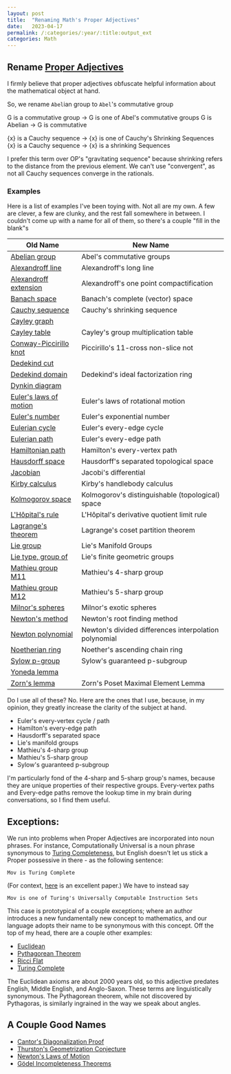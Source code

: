 ```yaml
---
layout: post
title:  "Renaming Math's Proper Adjectives"
date:   2023-04-17
permalink: /:categories/:year/:title:output_ext
categories: Math
---
```


## Rename [Proper Adjectives](https://en.wikipedia.org/wiki/Proper_adjective)

I firmly believe that proper adjectives obfuscate helpful information about the mathematical object at hand.

So, we rename `Abel`ian group to `Abel`'s commutative group

G is a commutative group -> G is one of Abel's commutative groups
G is Abelian -> G is commutative

{x} is a Cauchy sequence -> {x} is one of Cauchy's Shrinking Sequences
{x} is a Cauchy sequence -> {x} is a shrinking Sequences

I prefer this term over OP's "gravitating sequence" because shrinking refers to the distance from the previous element.
We can't use "convergent", as not all Cauchy sequences converge in the rationals.

### Examples
Here is a list of examples I've been toying with. Not all are my own.
A few are clever, a few are clunky, and the rest fall somewhere in between.
I couldn't come up with a name for all of them, so there's a couple "fill in the blank"s

| Old Name | New Name | 
|-------|-------|
| [Abelian group](https://en.wikipedia.org/wiki/Abelian_group) | Abel's commutative groups |
| [Alexandroff line](https://en.wikipedia.org/wiki/Long_line_(topology)) | Alexandroff's long line |
| [Alexandroff extension](https://en.wikipedia.org/wiki/Alexandroff_extension) | Alexandroff's one point compactification |
| [Banach space](https://en.wikipedia.org/wiki/Banach_space) | Banach's complete (vector) space |
| [Cauchy sequence](https://en.wikipedia.org/wiki/Cauchy_sequence) | Cauchy's shrinking sequence |
| [Cayley graph](https://en.wikipedia.org/wiki/Cayley_graph) | |
| [Cayley table](https://en.wikipedia.org/wiki/Cayley_table) | Cayley's group multiplication table |
| [Conway-Piccirillo knot](https://www.quantamagazine.org/graduate-student-solves-decades-old-conway-knot-problem-20200519/) | Piccirillo's 11-cross non-slice not |
| [Dedekind cut](https://en.wikipedia.org/wiki/Dedekind_cut) | |
| [Dedekind domain](https://en.wikipedia.org/wiki/Dedekind_domain) | Dedekind's ideal factorization ring |
| [Dynkin diagram](https://en.wikipedia.org/wiki/Dynkin_diagram#Automorphisms) | |
| [Euler's laws of motion](https://en.wikipedia.org/wiki/Euler%27s_laws_of_motion) | Euler's laws of rotational motion |
| [Euler's number](https://en.wikipedia.org/wiki/E_(mathematical_constant)) | Euler's exponential number |
| [Eulerian cycle](https://mathworld.wolfram.com/EulerianCycle.html) | Euler's every-edge cycle |
| [Eulerian path](https://en.wikipedia.org/wiki/Hamiltonian_path) | Euler's every-edge path |
| [Hamiltonian path](https://en.wikipedia.org/wiki/Hamiltonian_path) | Hamilton's every-vertex path|
| [Hausdorff space](https://en.wikipedia.org/wiki/Hausdorff_space) | Hausdorff's separated topological space |
| [Jacobian](https://en.wikipedia.org/wiki/Jacobian_matrix_and_determinant) | Jacobi's differential|
| [Kirby calculus](https://en.wikipedia.org/wiki/Kirby_calculus) | Kirby's handlebody calculus |
| [Kolmogorov space](https://en.wikipedia.org/wiki/Kolmogorov_space) | Kolmogorov's distinguishable (topological) space |
| [L'Hôpital's rule](https://en.wikipedia.org/wiki/L%27H%C3%B4pital%27s_rule) | L'Hôpital's derivative quotient limit rule |
| [Lagrange's theorem](https://en.wikipedia.org/wiki/Lagrange%27s_theorem_(group_theory)) | Lagrange's coset partition theorem |
| [Lie group](https://en.wikipedia.org/wiki/Lie_group) | Lie's Manifold Groups |
| [Lie type, group of](https://en.wikipedia.org/wiki/Group_of_Lie_type) | Lie's finite geometric groups |
| [Mathieu group M11](https://en.wikipedia.org/wiki/Mathieu_group_M11) | Mathieu's 4-sharp group |
| [Mathieu group M12](https://en.wikipedia.org/wiki/Mathieu_group_M12) | Mathieu's 5-sharp group |
| [Milnor's spheres](https://en.wikipedia.org/wiki/Milnor%27s_sphere) | Milnor's exotic spheres |
| [Newton's method](https://en.wikipedia.org/wiki/Newton%27s_method) | Newton's root finding method |
| [Newton polynomial](https://en.wikipedia.org/wiki/Newton_polynomial) | Newton's divided differences interpolation polynomial |
| [Noetherian ring](https://en.wikipedia.org/wiki/Noetherian_ring) | Noether's ascending chain ring |
| [Sylow p-group](https://en.wikipedia.org/wiki/Sylow_theorems) | Sylow's guaranteed p-subgroup |
| [Yoneda lemma](https://en.wikipedia.org/wiki/Yoneda_lemma) |  |
| [Zorn's lemma](https://en.wikipedia.org/wiki/Zorn%27s_lemma) | Zorn's Poset Maximal Element Lemma |

Do I use all of these? No. Here are the ones that I use, because, in my opinion, they greatly increase the clarity of the subject at hand.
- Euler's every-vertex cycle / path
- Hamilton's every-edge path
- Hausdorff's separated space
- Lie's manifold groups
- Mathieu's 4-sharp group
- Mathieu's 5-sharp group
- Sylow's guaranteed p-subgroup

I'm particularly fond of the 4-sharp and 5-sharp group's names, because they are unique properties of their respective groups.
Every-vertex paths and Every-edge paths remove the lookup time in my brain during conversations, so I find them useful.


## Exceptions:
We run into problems when Proper Adjectives are incorporated into noun phrases. For instance, Computationally Universal is a noun phrase synonymous to [Turing Completeness](https://en.wikipedia.org/wiki/Turing_completeness), but English doesn't let us stick a Proper possessive in there - as the following sentence:
```
Mov is Turing Complete 
```
(For context, [here](https://drwho.virtadpt.net/files/mov.pdf) is an excellent paper.)
We have to instead say
```
Mov is one of Turing's Universally Computable Instruction Sets
```
This case is prototypical of a couple exceptions; where an author introduces a new fundamentally new concept to mathematics, and our language adopts their name to be synonymous with this concept.
Off the top of my head, there are a couple other examples:
- [Euclidean](https://en.wikipedia.org/wiki/Euclidean)
- [Pythagorean Theorem](https://en.wikipedia.org/wiki/Pythagorean_theorem)
- [Ricci Flat](https://en.wikipedia.org/wiki/Ricci-flat_manifold)
- [Turing Complete](https://en.wikipedia.org/wiki/Turing_completeness)

The Euclidean axioms are about 2000 years old, so this adjective predates English, Middle English, and Anglo-Saxon. These terms are linguistically synonymous.
The Pythagorean theorem, while not discovered by Pythagoras, is similarly ingrained in the way we speak about angles.

## A Couple Good Names
- [Cantor's Diagonalization Proof](https://en.wikipedia.org/wiki/Cantor%27s_diagonal_argument)
- [Thurston's Geometrization Conjecture](https://en.wikipedia.org/wiki/Geometrization_conjecture)
- [Newton's Laws of Motion](https://en.wikipedia.org/wiki/Newton%27s_laws_of_motion)
- [Gödel Incompleteness Theorems](https://en.wikipedia.org/wiki/G%C3%B6del%27s_incompleteness_theorems)
